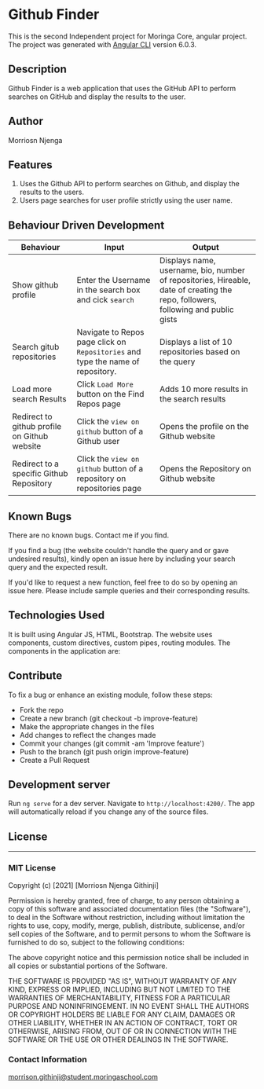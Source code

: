 # Github Finder

This is the second Independent project for Moringa Core, angular project.
The project was generated with [Angular CLI](https://github.com/angular/angular-cli) version 6.0.3.

## Description
Github Finder is a web application that uses the GitHub API to perform searches on GitHub and display the results to the user.

## Author
Morriosn Njenga
## Features

1. Uses the Github API to perform searches on Github, and display the results to the users.
2. Users page searches for user profile strictly using the user name.



## Behaviour Driven Development

| Behaviour | Input | Output |
| --------- | ------| ------ |
|Show github profile|Enter the Username in the search box and cick `search`|Displays name, username, bio, number of repositories, Hireable, date of creating the repo, followers, following and public gists|
|Search gitub repositories | Navigate to Repos page click on `Repositories` and type the name of repository.|Displays a list of 10 repositories based on the query|
|Load more search Results	|Click `Load More` button on the Find Repos page |Adds 10 more results in the search results|
|Redirect to github profile on Github website | Click the `view on github` button of a Github user | Opens the profile on the Github website|
|Redirect to a specific Github Repository | Click the `view on github` button of a repository on repositories page | Opens the Repository on Github website |


## Known Bugs
There are no known bugs. Contact me if you find.

If you find a bug (the website couldn't handle the query and or gave undesired results), kindly open an issue here by including your search query and the expected result.

If you'd like to request a new function, feel free to do so by opening an issue here. Please include sample queries and their corresponding results.


## Technologies Used
It is built using Angular JS, HTML, Bootstrap.
The website uses components, custom directives, custom pipes, routing modules.
The components in the application are:

## Contribute

To fix a bug or enhance an existing module, follow these steps:
- Fork the repo
- Create a new branch (git checkout -b improve-feature)
- Make the appropriate changes in the files
- Add changes to reflect the changes made
- Commit your changes (git commit -am 'Improve feature')
- Push to the branch (git push origin improve-feature)
- Create a Pull Request

## Development server

Run `ng serve` for a dev server. Navigate to `http://localhost:4200/`. The app will automatically reload if you change any of the source files.



## License
---------
### MIT License

Copyright (c) [2021] [Morriosn Njenga Githinji]

Permission is hereby granted, free of charge, to any person obtaining a copy
of this software and associated documentation files (the "Software"), to deal
in the Software without restriction, including without limitation the rights
to use, copy, modify, merge, publish, distribute, sublicense, and/or sell
copies of the Software, and to permit persons to whom the Software is
furnished to do so, subject to the following conditions:

The above copyright notice and this permission notice shall be included in all
copies or substantial portions of the Software.

THE SOFTWARE IS PROVIDED "AS IS", WITHOUT WARRANTY OF ANY KIND, EXPRESS OR
IMPLIED, INCLUDING BUT NOT LIMITED TO THE WARRANTIES OF MERCHANTABILITY,
FITNESS FOR A PARTICULAR PURPOSE AND NONINFRINGEMENT. IN NO EVENT SHALL THE
AUTHORS OR COPYRIGHT HOLDERS BE LIABLE FOR ANY CLAIM, DAMAGES OR OTHER
LIABILITY, WHETHER IN AN ACTION OF CONTRACT, TORT OR OTHERWISE, ARISING FROM,
OUT OF OR IN CONNECTION WITH THE SOFTWARE OR THE USE OR OTHER DEALINGS IN THE
SOFTWARE.


### Contact Information
morrison.githinji@student.moringaschool.com


